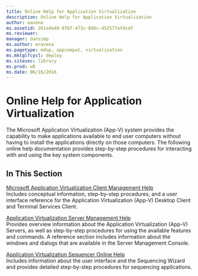```yaml
---
title: Online Help for Application Virtualization
description: Online Help for Application Virtualization
author: eavena
ms.assetid: 261ede48-976f-473c-84bc-452577efdcdf
ms.reviewer: 
manager: dansimp
ms.author: eravena
ms.pagetype: mdop, appcompat, virtualization
ms.mktglfcycl: deploy
ms.sitesec: library
ms.prod: w8
ms.date: 06/16/2016
---
```



# Online Help for Application Virtualization


The Microsoft Application Virtualization (App-V) system provides the capability to make applications available to end user computers without having to install the applications directly on those computers. The following online help documentation provides step-by-step procedures for interacting with and using the key system components.

## In This Section


<a href="" id="microsoft-application-virtualization-client-management-help"></a>[Microsoft Application Virtualization Client Management Help](microsoft-application-virtualization-client-management-help.md)  
Includes conceptual information, step-by-step procedures, and a user interface reference for the Application Virtualization (App-V) Desktop Client and Terminal Services Client.

<a href="" id="application-virtualization-server-management-help"></a>[Application Virtualization Server Management Help](application-virtualization-server-management-help.md)  
Provides overview information about the Application Virtualization (App-V) Servers, as well as step-by-step procedures for using the available features and commands. A reference section includes information about the windows and dialogs that are available in the Server Management Console.

<a href="" id="application-virtualization-sequencer-online-help"></a>[Application Virtualization Sequencer Online Help](application-virtualization-sequencer-online-help.md)  
Includes information about the user interface and the Sequencing Wizard and provides detailed step-by-step procedures for sequencing applications.

 

 





